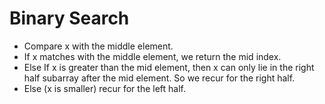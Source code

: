 # Binary Search

-   Compare x with the middle element.
-   If x matches with the middle element, we return the mid index.
-   Else If x is greater than the mid element, then x can only lie in the right half subarray after the mid element. So we recur for the right half.
-   Else (x is smaller) recur for the left half.
